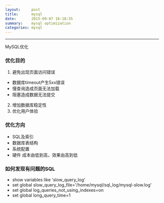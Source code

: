 ```yaml
---
layout:     post
title:      mysql
date:       2015-09-07 18:18:35
summary:    mysql optimization
categories: mysql
---
```


---

<a hef="http://www.imooc.com/learn/194" target="_blank">MySQL优化</a>

### 优化目的
1. 避免出现页面访问错误
* 数据库timeout产生5xx错误
* 慢查询造成页面无法加载
* 阻塞造成数据无法提交
2. 增加数据库稳定性
3. 优化用户体验

### 优化方向
* SQL及索引
* 数据库表结构
* 系统配置
* 硬件
成本由低到高，效果由高到低

### 如何发现有问题的SQL
* show variables like 'slow_query_log'
* set global slow_query_log_file='/home/mysql/sql_log/mysql-slow.log'
* set global log_queries_not_using_indexes=on
* set global long_query_time=1